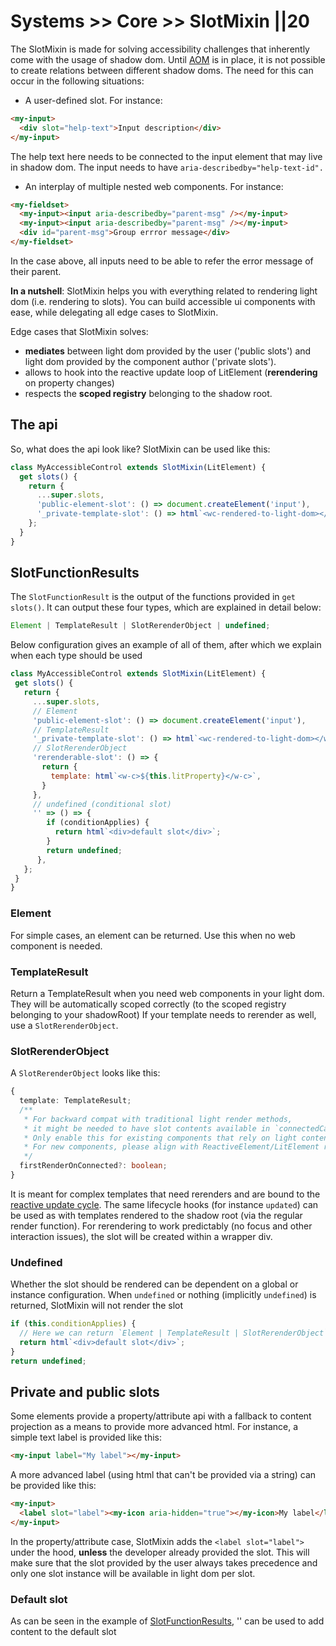 # Systems >> Core >> SlotMixin ||20

The SlotMixin is made for solving accessibility challenges that inherently come with the usage of shadow dom.
Until [AOM](https://wicg.github.io/aom/explainer.html) is in place, it is not possible to create relations between different shadow doms.
The need for this can occur in the following situations:

- A user-defined slot. For instance:

```html
<my-input>
  <div slot="help-text">Input description</div>
</my-input>
```

The help text here needs to be connected to the input element that may live in shadow dom. The input needs to have `aria-describedby="help-text-id".`

- An interplay of multiple nested web components. For instance:

```html
<my-fieldset>
  <my-input><input aria-describedby="parent-msg" /></my-input>
  <my-input><input aria-describedby="parent-msg" /></my-input>
  <div id="parent-msg">Group errror message</div>
</my-fieldset>
```

In the case above, all inputs need to be able to refer the error message of their parent.

**In a nutshell**: SlotMixin helps you with everything related to rendering light dom (i.e. rendering to slots).
You can build accessible ui components with ease, while delegating all edge cases to SlotMixin.

Edge cases that SlotMixin solves:

- **mediates** between light dom provided by the user ('public slots') and light dom provided by the component author ('private slots').
- allows to hook into the reactive update loop of LitElement (**rerendering** on property changes)
- respects the **scoped registry** belonging to the shadow root.

## The api

So, what does the api look like? SlotMixin can be used like this:

```js
class MyAccessibleControl extends SlotMixin(LitElement) {
  get slots() {
    return {
      ...super.slots,
      'public-element-slot': () => document.createElement('input'),
      '_private-template-slot': () => html`<wc-rendered-to-light-dom></wc-rendered-to-light-dom>`,
    };
  }
}
```

## SlotFunctionResults

The `SlotFunctionResult` is the output of the functions provided in `get slots()`. It can output these four types, which are explained in detail below:

```ts
Element | TemplateResult | SlotRerenderObject | undefined;
```

Below configuration gives an example of all of them, after which we explain when each type should be used

```js
class MyAccessibleControl extends SlotMixin(LitElement) {
 get slots() {
   return {
     ...super.slots,
     // Element
     'public-element-slot': () => document.createElement('input'),
     // TemplateResult
     '_private-template-slot': () => html`<wc-rendered-to-light-dom></wc-rendered-to-light-dom>`,
     // SlotRerenderObject
     'rerenderable-slot': () => {
       return {
         template: html`<w-c>${this.litProperty}</w-c>`,
       }
     },
     // undefined (conditional slot)
     '' => () => {
        if (conditionApplies) {
          return html`<div>default slot</div>`;
        }
        return undefined;
      },
   };
 }
}
```

### Element

For simple cases, an element can be returned. Use this when no web component is needed.

### TemplateResult

Return a TemplateResult when you need web components in your light dom. They will be automatically scoped correctly (to the scoped registry belonging to your shadowRoot)
If your template needs to rerender as well, use a `SlotRerenderObject`.

### SlotRerenderObject

A `SlotRerenderObject` looks like this:

```ts
{
  template: TemplateResult;
  /**
   * For backward compat with traditional light render methods,
   * it might be needed to have slot contents available in `connectedCallback`.
   * Only enable this for existing components that rely on light content availability in connectedCallback.
   * For new components, please align with ReactiveElement/LitElement reactive cycle callbacks.
   */
  firstRenderOnConnected?: boolean;
}
```

It is meant for complex templates that need rerenders and are bound to the [reactive update cycle](https://lit.dev/docs/components/lifecycle/#reactive-update-cycle). The same lifecycle hooks (for instance `updated`) can be used as with templates rendered to the shadow root (via the regular render function).
For rerendering to work predictably (no focus and other interaction issues), the slot will be created within a wrapper div.

### Undefined

Whether the slot should be rendered can be dependent on a global or instance configuration.
When `undefined` or nothing (implicitly `undefined`) is returned, SlotMixin will not render the slot

```js
if (this.conditionApplies) {
  // Here we can return `Element | TemplateResult | SlotRerenderObject`
  return html`<div>default slot</div>`;
}
return undefined;
```

## Private and public slots

Some elements provide a property/attribute api with a fallback to content projection as a means to provide more advanced html.
For instance, a simple text label is provided like this:

```html
<my-input label="My label"></my-input>
```

A more advanced label (using html that can't be provided via a string) can be provided like this:

```html
<my-input>
  <label slot="label"><my-icon aria-hidden="true"></my-icon>My label</label>
</my-input>
```

In the property/attribute case, SlotMixin adds the `<label slot="label">` under the hood, **unless** the developer already provided the slot.
This will make sure that the slot provided by the user always takes precedence and only one slot instance will be available in light dom per slot.

### Default slot

As can be seen in the example of [SlotFunctionResults](#slotfunctionresults), '' can be used to add content to the default slot
